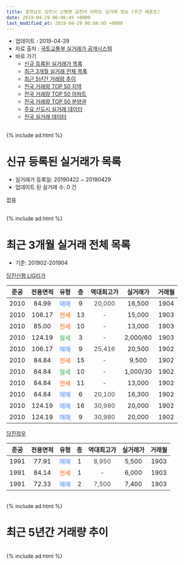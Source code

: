 ```yaml
---
title: 충청남도 당진시 신평면 금천리 아파트 실거래 정보 (주간 레포트)
date: 2019-04-29 06:06:45 +0900
last_modified_at: 2019-04-29 06:06:45 +0900
---
```


* 업데이트 : 2019-04-29
* 자료 출처 : [국토교통부 실거래가 공개시스템](http://rt.molit.go.kr)
* 바로 가기
    * [신규 등록된 실거래가 목록](#신규-등록된-실거래가-목록)
    * [최근 3개월 실거래 전체 목록](#최근-3개월-실거래-전체-목록)
    * [최근 5년간 거래량 추이](#최근-5년간-거래량-추이)
    * [전국 거래량 TOP 50 지역](https://inasie.github.io/apt-trade-info/최근-3개월-전국에서-가장-거래가-많이-발생한-지역)
    * [전국 거래량 TOP 50 아파트](https://inasie.github.io/apt-trade-info/최근-3개월-전국에서-가장-거래가-많이-발생한-아파트)
    * [전국 거래량 TOP 50 분양권](https://inasie.github.io/apt-trade-info/최근-3개월-전국에서-가장-거래가-많이-발생한-분양권)
    * [주요 신도시 실거래 데이터](https://inasie.github.io/apt-trade-info/주요-신도시)
    * [전국 실거래 데이터](https://inasie.github.io/apt-trade-info/전국)
<br>
{% include ad.html %}
<br>

# 신규 등록된 실거래가 목록
* 실거래가 등록일: 20190422 ~ 20190429
* 업데이트 된 실거래 수: 0 건

없음

<br>
{% include ad.html %}
<br>

# 최근 3개월 실거래 전체 목록
* 기준: 201902-201904


[당진신평 LIG리가](https://search.naver.com/search.naver?query=%EC%B6%A9%EC%B2%AD%EB%82%A8%EB%8F%84+%EB%8B%B9%EC%A7%84%EC%8B%9C+%EC%8B%A0%ED%8F%89%EB%A9%B4+%EA%B8%88%EC%B2%9C%EB%A6%AC+%EB%8B%B9%EC%A7%84%EC%8B%A0%ED%8F%89+LIG%EB%A6%AC%EA%B0%80)

|준공|전용면적|유형|층|역대최고가|실거래가|거래월|
|:---:|:---:|:---:|:---:|:---:|:---:|:---:|
|2010|84.99|<span style="color:#4285f3">매매</span>|9|<span style="color:#444444">20,000</span>|16,500|1904|
|2010|106.17|<span style="color:#ff5a00">전세</span>|13|<span style="color:#444444">-</span>|15,000|1903|
|2010|85.00|<span style="color:#ff5a00">전세</span>|10|<span style="color:#444444">-</span>|13,000|1903|
|2010|124.19|<span style="color:#34a853">월세</span>|3|<span style="color:#444444">-</span>|2,000/60|1903|
|2010|106.17|<span style="color:#4285f3">매매</span>|9|<span style="color:#444444">25,416</span>|20,500|1902|
|2010|84.84|<span style="color:#ff5a00">전세</span>|15|<span style="color:#444444">-</span>|9,500|1902|
|2010|84.84|<span style="color:#34a853">월세</span>|10|<span style="color:#444444">-</span>|1,000/30|1902|
|2010|84.84|<span style="color:#ff5a00">전세</span>|11|<span style="color:#444444">-</span>|13,000|1902|
|2010|84.84|<span style="color:#4285f3">매매</span>|6|<span style="color:#444444">20,100</span>|16,300|1902|
|2010|124.19|<span style="color:#4285f3">매매</span>|16|<span style="color:#444444">30,980</span>|20,000|1902|
|2010|124.19|<span style="color:#4285f3">매매</span>|9|<span style="color:#444444">30,980</span>|20,000|1902|

[당진정우](https://search.naver.com/search.naver?query=%EC%B6%A9%EC%B2%AD%EB%82%A8%EB%8F%84+%EB%8B%B9%EC%A7%84%EC%8B%9C+%EC%8B%A0%ED%8F%89%EB%A9%B4+%EA%B8%88%EC%B2%9C%EB%A6%AC+%EB%8B%B9%EC%A7%84%EC%A0%95%EC%9A%B0)

|준공|전용면적|유형|층|역대최고가|실거래가|거래월|
|:---:|:---:|:---:|:---:|:---:|:---:|:---:|
|1991|77.91|<span style="color:#4285f3">매매</span>|1|<span style="color:#444444">8,950</span>|5,500|1903|
|1991|84.14|<span style="color:#ff5a00">전세</span>|1|<span style="color:#444444">-</span>|6,000|1903|
|1991|72.33|<span style="color:#4285f3">매매</span>|2|<span style="color:#444444">7,500</span>|7,400|1903|


<br>
{% include ad.html %}
<br>

# 최근 5년간 거래량 추이


<div style="width:100%;">
    <canvas id="deal_progress" height="200"></canvas>
</div>

<script>
new Chart(document.getElementById("deal_progress"), {
    type: 'line',
    data: {
        labels: ['201404','201405','201406','201407','201408','201409','201410','201411','201412','201501','201502','201503','201504','201505','201506','201507','201508','201509','201510','201511','201512','201601','201602','201603','201604','201605','201606','201607','201608','201609','201610','201611','201612','201701','201702','201703','201704','201705','201706','201707','201708','201709','201710','201711','201712','201801','201802','201803','201804','201805','201806','201807','201808','201809','201810','201811','201812','201901','201902','201903','201904'],
        datasets: [{
            label: '매매',
            pointRadius: 1,
            data: [3, 5, 5, 7, 5, 6, 5, 6, 11, 14, 13, 10, 20, 21, 6, 5, 10, 5, 5, 7, 6, 4, 7, 5, 3, 6, 5, 0, 3, 5, 4, 4, 3, 1, 2, 5, 1, 2, 2, 3, 3, 8, 6, 2, 2, 1, 3, 3, 0, 6, 3, 0, 2, 3, 2, 1, 1, 3, 4, 2, 1],
            borderColor: "rgba(255, 201, 14, 1)",
            backgroundColor: "rgba(255, 201, 14, 0.5)",
            fill: false,
            lineTension: 0
        },{
            label: '전월세',
            pointRadius: 1,
            data: [4, 6, 9, 6, 12, 12, 19, 11, 3, 9, 5, 12, 6, 7, 5, 4, 4, 3, 4, 3, 9, 9, 9, 6, 5, 6, 1, 2, 1, 5, 7, 5, 6, 4, 6, 3, 6, 1, 2, 3, 3, 3, 2, 3, 1, 2, 0, 4, 4, 1, 1, 4, 4, 5, 6, 6, 3, 2, 3, 4, 0],
            borderColor: "rgba(0, 141, 185, 1)",
            backgroundColor: "rgba(0, 141, 185, 0.5)",
            fill: false,
            lineTension: 0
        }
        ]
    },
    options: {
        responsive: true,
        title: {
            display: false
        },
        tooltips: {
            mode: 'index',
            intersect: false
        },
        hover: {
            mode: 'nearest',
            intersect: true
        },
        scales: {
            xAxes: [{
                display: true,
                scaleLabel: {
                    display: true,
                    labelString: '년/월'
                }
            }],
            yAxes: [{
                display: true,
                ticks: {
                    suggestedMin: 0,
                },
                scaleLabel: {
                    display: true,
                    labelString: '실거래 수'
                }
            }]
        }
    }
});

</script>


<br>
{% include ad.html %}
<br>

